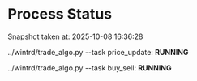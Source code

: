 # Process Status

Snapshot taken at: 2025-10-08 16:36:28

../wintrd/trade_algo.py --task price_update: **RUNNING**

../wintrd/trade_algo.py --task buy_sell: **RUNNING**

